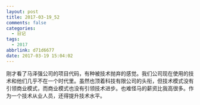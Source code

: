 ```yaml
---
layout: post
title: 2017-03-19_52
comments: false
categories:
  - 日记
tags:
  - 2017
abbrlink: d71d6677
date: 2017-03-19 15:04:02
---
```


  刚才看了马泽强公司的项目代码，有种被技术抛弃的感觉。我们公司现在使用的技术和他们几乎不在一个时代里。虽然也顶着科技有限公司的头衔，但技术模式没有引领商业模式，而商业模式也没有引领技术进步。也难怪马的薪资比我高很多。作为一个技术从业人员，还得提升技术水平。
